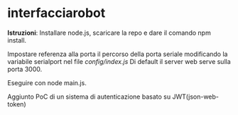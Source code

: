 ﻿# interfacciarobot
**Istruzioni**: 
Installare node.js, scaricare la repo e dare il comando npm install.


Impostare referenza alla porta il percorso della porta seriale modificando la variabile serialport nel file *config/index.js*
Di default il server web serve sulla porta 3000.

Eseguire con node main.js.

Aggiunto PoC di un sistema di autenticazione basato su JWT(json-web-token)
